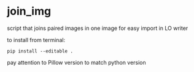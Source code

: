 # join_img
script that joins paired images in one image for easy import in LO writer

to install from terminal:

```
pip install --editable .

```

pay attention to Pillow version to match python version